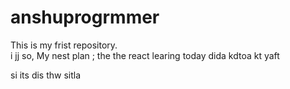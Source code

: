 # anshuprogrmmer
This is my frist repository.
<br>
i
jj
so, My nest plan
;
the
the react learing 
today dida kdtoa
kt yaft 


si  its dis 
thw sitla
